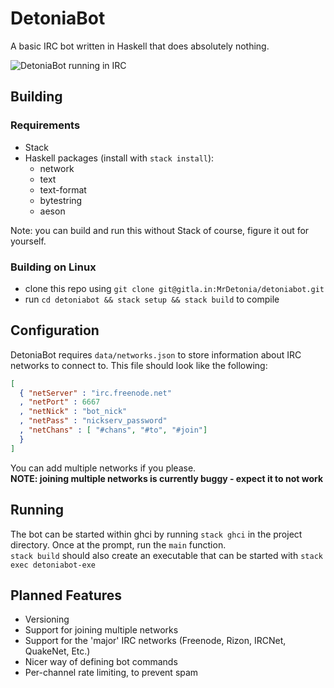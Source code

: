 # DetoniaBot
A basic IRC bot written in Haskell that does absolutely nothing.

![DetoniaBot running in IRC](https://u.pomf.is/fkwwgf.png)

## Building
### Requirements
- Stack
- Haskell packages (install with `stack install`):
  - network
  - text
  - text-format
  - bytestring
  - aeson

Note: you can build and run this without Stack of course, figure it out for yourself.

### Building on Linux
- clone this repo using `git clone git@gitla.in:MrDetonia/detoniabot.git`
- run `cd detoniabot && stack setup && stack build` to compile

## Configuration
DetoniaBot requires `data/networks.json` to store information about IRC networks to connect to.
This file should look like the following:

```json
[
  { "netServer" : "irc.freenode.net"
  , "netPort" : 6667
  , "netNick" : "bot_nick"
  , "netPass" : "nickserv_password"
  , "netChans" : [ "#chans", "#to", "#join"]
  }
]
```

You can add multiple networks if you please.  
**NOTE: joining multiple networks is currently buggy - expect it to not work**

## Running
The bot can be started within ghci by running `stack ghci` in the project directory. Once at the prompt, run the `main` function.  
`stack build` should also create an executable that can be started with `stack exec detoniabot-exe`

## Planned Features
- Versioning
- Support for joining multiple networks
- Support for the 'major' IRC networks (Freenode, Rizon, IRCNet, QuakeNet, Etc.)
- Nicer way of defining bot commands
- Per-channel rate limiting, to prevent spam
